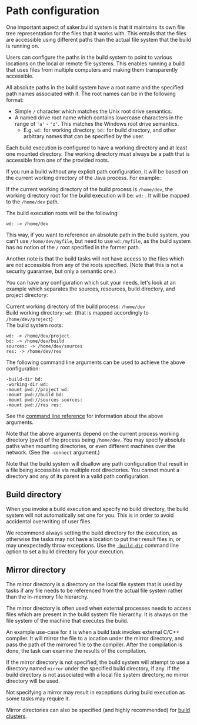 # Path configuration

One important aspect of saker.build system is that it maintains its own file tree representation for the files that it works with. This entails that the files are accessible using different paths than the actual file system that the build is running on.

Users can configure the paths in the build system to point to various locations on the local or remote file systems. This enables running a build that uses files from multiple computers and making them transparently accessible.

All absolute paths in the build system have a root name and the specified path names associated with it. The root names can be in the following format:

* Simple `/` character which matches the Unix root drive semantics.
* A named drive root name which contains lowercase characters in the range of `'a'` - `'z'`. This matches the Windows root drive semantics.
	* E.g. `wd:` for working directory, `bd:` for build directory, and other arbitrary names that can be specified by the user.

Each build execution is configured to have a working directory and at least one mounted directory. The working directory must always be a path that is accessible from one of the provided roots.

If you run a build without any explicit path configuration, it will be based on the current working directory of the Java process. For example:

If the current working directory of the build process is `/home/dev`, the working directory root for the build execution will be: `wd:` . It will be mapped to the `/home/dev` path.

The build execution roots will be the following:
```
wd: -> /home/dev
```

This way, if you want to reference an absolute path in the build system, you can't use `/home/dev/myfile`, but need to use `wd:/myfile`, as the build system has no notion of the `/` root specified in the former path.

Another note is that the build tasks will not have access to the files which are not accessible from any of the roots specified. (Note that this is not a security guarantee, but only a semantic one.)

You can have any configuration which suit your needs, let's look at an example which separates the sources, resources, build directory, and project directory:

Current working directory of the build process: `/home/dev`\
Build working directory: `wd:` (that is mapped accordingly to `/home/dev/project`)\
The build system roots:
```
wd: -> /home/dev/project
bd: -> /home/dev/build
sources: -> /home/dev/sources
res: -> /home/dev/res
```

The following command line arguments can be used to achieve the above configuration:

```
-build-dir bd:
-working-dir wd:
-mount pwd://project wd:
-mount pwd://build bd:
-mount pwd://sources sources:
-mount pwd://res res:
```

See the [command line reference](cmdlineref/build.md) for information about the above arguments.

Note that the above arguments depend on the current process working directory (pwd) of the process being `/home/dev`. You may specify absolute paths when mounting directories, or even different machines over the network. (See the `-connect` argument.)

Note that the build system will disallow any path configuration that result in a file being accessible via multiple root directories. You cannot mount a directory and any of its parent in a valid path configuration.

## Build directory

When you invoke a build execution and specify no build directory, the build system will not automatically set one for you. This is in order to avoid accidental overwriting of user files.

We recommend always setting the build directory for the execution, as otherwise the tasks may not have a location to put their result files in, or may unexpectedly throw exceptions. Use the [`-build-dir`](/doc/guide/cmdlineref/build.md#-build-directory) command line option to set a build directory for your execution.

## Mirror directory

The mirror directory is a directory on the local file system that is used by tasks if any file needs to be referenced from the actual file system rather than the in-memory file hierarchy.

The mirror directory is often used when external processes needs to access files which are present in the build system file hierarchy. It is always on the file system of the machine that executes the build.

An example use-case for it is when a build task invokes external C/C++ compiler. It will mirror the file to a location under the mirror directory, and pass the path of the mirrored file to the compiler. After the compilation is done, the task can examine the results of the compilation.

If the mirror directory is not specified, the build system will attempt to use a directory named `mirror` under the specified build directory, if any. If the build directory is not associated with a local file system directory, no mirror directory will be used.

Not specifying a mirror may result in exceptions during build execution as some tasks may require it.

Mirror directories can also be specified (and highly recommended) for [build clusters](buildclusters.md#mirror-directory).
